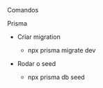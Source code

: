 Comandos

Prisma

- Criar migration

  - npx prisma migrate dev

- Rodar o seed
  - npx prisma db seed
